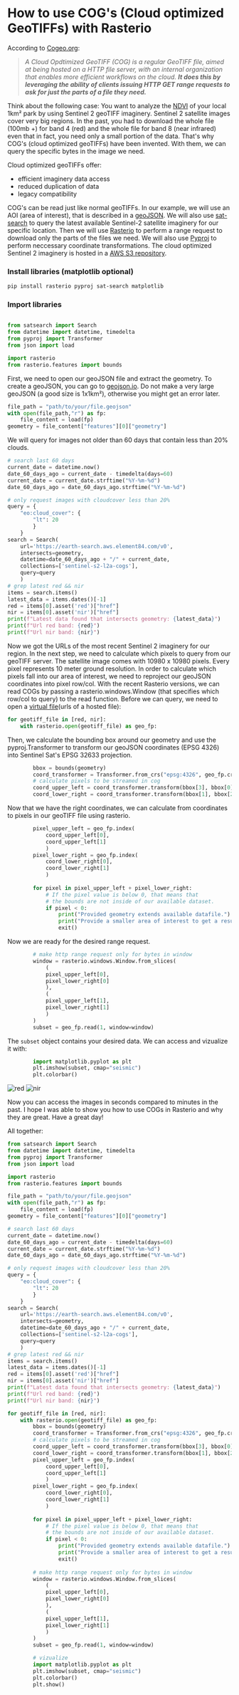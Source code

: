 # How to use COG's (Cloud optimized GeoTIFFs) with Rasterio 

According to [Cogeo.org](https://www.cogeo.org/):

> *A Cloud Opdtimized GeoTIFF (COG) is a regular GeoTIFF file, aimed at being hosted on a HTTP file server, with an internal organization that enables more efficient workflows on the cloud. **It does this by leveraging the ability of clients issuing ​HTTP GET range requests to ask for just the parts of a file they need.***

Think about the following case: You want to analyze the [NDVI](https://de.wikipedia.org/wiki/Normalized_Difference_Vegetation_Index) of your local 1km² park by using Sentinel 2 geoTIFF imaginery. Sentinel 2 satellite images cover very big regions. In the past, you had to download the whole file (100mb +) for band 4 (red) and the whole file for band 8 (near infrared) even that in fact, you need only a small portion of the data. That's why COG's (cloud optimized geoTIFFs) have been invented. With them, we can query the specific bytes in the image we need.

Cloud optimized geoTIFFs offer:
- efficient imaginery data access
- reduced duplication of data
- legacy compatibility

COG's can be read just like normal geoTIFFs. In our example, we will use an AOI (area of interest), that is described in a [geoJSON](https://geojson.io/). We will also use [sat-search](https://github.com/sat-utils/sat-search) to query the latest available Sentinel-2 satellite imaginery for our specific location. Then we will use [Rasterio](https://rasterio.readthedocs.io/) to perform a range request to download only the parts of the files we need. We will also use [Pyproj](https://pyproj4.github.io/pyproj/stable/) to perform neccessary coordinate transformations. The cloud optimized Sentinel 2 imaginery is hosted in a [AWS S3 repository](https://registry.opendata.aws/sentinel-2-l2a-cogs/).

### Install libraries (matplotlib optional)
```bash
pip install rasterio pyproj sat-search matplotlib
```

### Import libraries

```python

from satsearch import Search
from datetime import datetime, timedelta
from pyproj import Transformer
from json import load

import rasterio
from rasterio.features import bounds
```

First, we need to open our geoJSON file and extract the geometry. To create a geoJSON, you can go to [geojson.io](https://geojson.io/). Do not make a very large geoJSON (a good size is 1x1km²), otherwise you might get an error later.

```python
file_path = "path/to/your/file.geojson"
with open(file_path,"r") as fp:
    file_content = load(fp)
geometry = file_content["features"][0]["geometry"]
```

We will query for images not older than 60 days that contain less than 20% clouds.

```python
# search last 60 days
current_date = datetime.now()
date_60_days_ago = current_date - timedelta(days=60)
current_date = current_date.strftime("%Y-%m-%d")
date_60_days_ago = date_60_days_ago.strftime("%Y-%m-%d")

# only request images with cloudcover less than 20%
query = {
    "eo:cloud_cover": {
        "lt": 20
        }
    }
search = Search(
    url='https://earth-search.aws.element84.com/v0',
    intersects=geometry,
    datetime=date_60_days_ago + "/" + current_date,
    collections=['sentinel-s2-l2a-cogs'],
    query=query
    )        
# grep latest red && nir
items = search.items()
latest_data = items.dates()[-1]
red = items[0].asset('red')["href"]
nir = items[0].asset('nir')["href"]
print(f"Latest data found that intersects geometry: {latest_data}")
print(f"Url red band: {red}")
print(f"Url nir band: {nir}")
```

Now we got the URLs of the most recent Sentinel 2 imaginery for our region. In the next step, we need to calculate which pixels to query from our geoTIFF server. The satellite image comes with 10980 x 10980 pixels. Every pixel represents 10 meter ground resolution. In order to calculate which pixels fall into our area of interest, we need to reproject our geoJSON coordinates into pixel row/col. With the recent Rasterio versions, we can read COGs by passing a rasterio.windows.Window (that specifies which row/col to query) to the read function. Before we can query, we need to open a [virtual file](https://rasterio.readthedocs.io/en/latest/topics/vsi.html)(urls of a hosted file):

```python
for geotiff_file in [red, nir]:
    with rasterio.open(geotiff_file) as geo_fp:
```
Then, we calculate the bounding box around our geometry and use the pyproj.Transformer to transform our geoJSON coordinates (EPSG 4326) into Sentinel Sat's EPSG 32633 projection.

```python
        bbox = bounds(geometry)
        coord_transformer = Transformer.from_crs("epsg:4326", geo_fp.crs) 
        # calculate pixels to be streamed in cog 
        coord_upper_left = coord_transformer.transform(bbox[3], bbox[0])
        coord_lower_right = coord_transformer.transform(bbox[1], bbox[2]) 
``` 

Now that we have the right coordinates, we can calculate from coordinates to pixels in our geoTIFF file using rasterio.

```python
        pixel_upper_left = geo_fp.index(
            coord_upper_left[0], 
            coord_upper_left[1]
            )
        pixel_lower_right = geo_fp.index(
            coord_lower_right[0], 
            coord_lower_right[1]
            )
        
        for pixel in pixel_upper_left + pixel_lower_right:
            # If the pixel value is below 0, that means that
            # the bounds are not inside of our available dataset.
            if pixel < 0:
                print("Provided geometry extends available datafile.")
                print("Provide a smaller area of interest to get a result.")
                exit()
```

Now we are ready for the desired range request. 

```python
        # make http range request only for bytes in window
        window = rasterio.windows.Window.from_slices(
            (
            pixel_upper_left[0], 
            pixel_lower_right[0]
            ), 
            (
            pixel_upper_left[1], 
            pixel_lower_right[1]
            )
        )
        subset = geo_fp.read(1, window=window)
```

The `subset` object contains your desired data. We can access and vizualize it with:

```python
        import matplotlib.pyplot as plt
        plt.imshow(subset, cmap="seismic")
        plt.colorbar()
```
![red](red.png)
![nir](nir.png)

Now you can access the images in seconds compared to minutes in the past. I hope I was able to show you how to use COGs in Rasterio and why they are great. Have a great day!

All together:

```python
from satsearch import Search
from datetime import datetime, timedelta
from pyproj import Transformer
from json import load

import rasterio
from rasterio.features import bounds

file_path = "path/to/your/file.geojson"
with open(file_path,"r") as fp:
    file_content = load(fp)
geometry = file_content["features"][0]["geometry"]

# search last 60 days
current_date = datetime.now()
date_60_days_ago = current_date - timedelta(days=60)
current_date = current_date.strftime("%Y-%m-%d")
date_60_days_ago = date_60_days_ago.strftime("%Y-%m-%d")

# only request images with cloudcover less than 20%
query = {
    "eo:cloud_cover": {
        "lt": 20
        }
    }
search = Search(
    url='https://earth-search.aws.element84.com/v0',
    intersects=geometry,
    datetime=date_60_days_ago + "/" + current_date,
    collections=['sentinel-s2-l2a-cogs'],
    query=query
    )        
# grep latest red && nir
items = search.items()
latest_data = items.dates()[-1]
red = items[0].asset('red')["href"]
nir = items[0].asset('nir')["href"]
print(f"Latest data found that intersects geometry: {latest_data}")
print(f"Url red band: {red}")
print(f"Url nir band: {nir}")

for geotiff_file in [red, nir]:
    with rasterio.open(geotiff_file) as geo_fp:
        bbox = bounds(geometry)
        coord_transformer = Transformer.from_crs("epsg:4326", geo_fp.crs) 
        # calculate pixels to be streamed in cog 
        coord_upper_left = coord_transformer.transform(bbox[3], bbox[0])
        coord_lower_right = coord_transformer.transform(bbox[1], bbox[2]) 
        pixel_upper_left = geo_fp.index(
            coord_upper_left[0], 
            coord_upper_left[1]
            )
        pixel_lower_right = geo_fp.index(
            coord_lower_right[0], 
            coord_lower_right[1]
            )
        
        for pixel in pixel_upper_left + pixel_lower_right:
            # If the pixel value is below 0, that means that
            # the bounds are not inside of our available dataset.
            if pixel < 0:
                print("Provided geometry extends available datafile.")
                print("Provide a smaller area of interest to get a result.")
                exit()
        
        # make http range request only for bytes in window
        window = rasterio.windows.Window.from_slices(
            (
            pixel_upper_left[0], 
            pixel_lower_right[0]
            ), 
            (
            pixel_upper_left[1], 
            pixel_lower_right[1]
            )
        )
        subset = geo_fp.read(1, window=window)

        # vizualize
        import matplotlib.pyplot as plt
        plt.imshow(subset, cmap="seismic")
        plt.colorbar()
        plt.show()
```